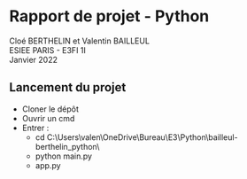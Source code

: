 # Rapport de projet - Python
Cloé BERTHELIN et Valentin BAILLEUL  
ESIEE PARIS - E3FI 1I  
Janvier 2022  


## Lancement du projet

- Cloner le dépôt
- Ouvrir un cmd
- Entrer :
    - cd C:\Users\valen\OneDrive\Bureau\E3\Python\bailleul-berthelin_python\
    - python main.py
    - app.py


